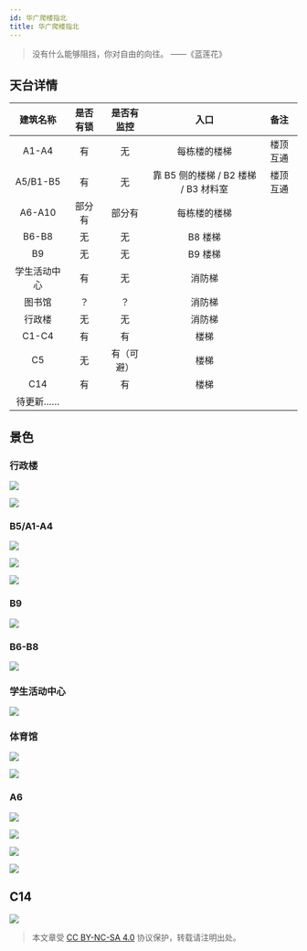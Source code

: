 ```yaml
---
id: 华广爬楼指北
title: 华广爬楼指北
---
```


> 没有什么能够阻挡，你对自由的向往。 ——《蓝莲花》

## 天台详情

|   建筑名称   | 是否有锁 | 是否有监控 |                 入口                 |   备注   |
| :----------: | :------: | :--------: | :----------------------------------: | :------: |
|    A1-A4     |    有    |     无     |             每栋楼的楼梯             | 楼顶互通 |
|   A5/B1-B5   |    有    |     无     | 靠 B5 侧的楼梯 / B2 楼梯 / B3 材料室 | 楼顶互通 |
|    A6-A10    |  部分有  |   部分有   |             每栋楼的楼梯             |          |
|    B6-B8     |    无    |     无     |               B8 楼梯                |          |
|      B9      |    无    |     无     |               B9 楼梯                |          |
| 学生活动中心 |    有    |     无     |                消防梯                |          |
|    图书馆    |    ？    |     ？     |                消防梯                |          |
|    行政楼    |    无    |     无     |                消防梯                |          |
|    C1-C4     |    有    |     有     |             楼梯             |          |
|      C5      |    无    | 有（可避） |             楼梯             |          |
|      C14      |    有    | 有 |             楼梯             |          |
|   待更新……   |          |            |                                      |          |

## 景色

### 行政楼

![](https://cos.wiki-power.com/img/20200202212828.jpg)

![](https://cos.wiki-power.com/img/20200202212950.jpg)

### B5/A1-A4

![](https://cos.wiki-power.com/img/20200202212913.jpg)

![](https://cos.wiki-power.com/img/20210715143321.jpg)

![](https://cos.wiki-power.com/img/20210715143543.jpg)

### B9

![](https://cos.wiki-power.com/img/20200202212437.jpg)

### B6-B8

![](https://cos.wiki-power.com/img/20200202212548.jpg)

### 学生活动中心

![](https://cos.wiki-power.com/img/20200202212729.jpg)

### 体育馆

![](https://cos.wiki-power.com/img/20200202212844.jpg)

![](https://cos.wiki-power.com/img/20200202212751.jpg)

### A6

![](https://cos.wiki-power.com/img/20200202212934.jpg)

![](https://cos.wiki-power.com/img/20200202212629.jpg)

![](https://cos.wiki-power.com/img/20200202212810.jpg)

![](https://cos.wiki-power.com/img/20200202212652.jpg)

## C14

![](https://cos.wiki-power.com/img/20210715143523.jpg)

 > 本文章受 [CC BY-NC-SA 4.0](https://creativecommons.org/licenses/by/4.0/deed.zh) 协议保护，转载请注明出处。
